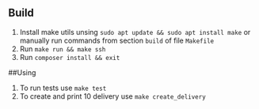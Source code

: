 ## Build
1. Install make utils unsing `sudo apt update && sudo apt install make` or manually run commands from section `build` of file `Makefile`
2. Run `make run && make ssh`
3. Run `composer install && exit`

##Using
1. To run tests use `make test`
2. To create and print 10 delivery use `make create_delivery`
